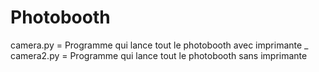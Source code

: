 # Photobooth

camera.py = Programme qui lance tout le photobooth avec imprimante
_
camera2.py = Programme qui lance tout le photobooth sans imprimante
